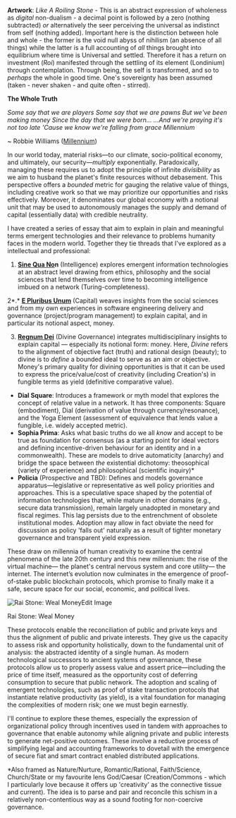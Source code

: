 **Artwork**: *Like A Roiling Stone* - This is an abstract expression of wholeness as *digital* non-dualism - a decimal point is followed by a zero (nothing subtracted) *or* alternatively the seer perceiving the universal as indistinct from self (nothing added). Important here is the distinction between hole and whole - the former is the void null abyss of nihilism (an absence of all things) while the latter is a full accounting of *all* things brought into equilibrium where time is Universal and settled. Therefore it has a return on investment (*Roi*) manifested through the settling of its element (Londinium) through contemplation. Through being, the self is transformed, and so to *perhaps* the whole in good time. One's sovereignty has been assumed (taken - never shaken - and quite often -  stirred).

**The Whole Truth** 

*Some say that we are players Some say that we are pawns But we've been making money Since the day that we were born... ...And we're praying it's not too late 'Cause we know we're falling from grace Millennium* 

~ Robbie Williams ([Millennium](https://www.youtube.com/watch?v=xcWOviMI6Lk))

In our world today, material risks—to our climate, socio-political economy, and ultimately, our security—*multiply* exponentially. Paradoxically, managing these requires us to adopt the principle of infinite *divisibility* as we aim to husband the planet's finite resources without debasement. This perspective offers a *bounded* metric for gauging the relative value of things, including creative work so that we may prioritize our opportunities and risks effectively. Moreover, it denominates our global economy with a notional unit that may be used to autonomously manages the supply and demand of capital (essentially data) with credible neutrality.

I have created a series of essay that aim to explain in plain and meaningful terms emergent technologies and their relevance to problems humanity faces in the modern world. Together they tie threads that I've explored as a intellectual and professional:

1. [**Sine Qua No**](https://transition-insight.com/?blogcategory=Sine+Qua+Non+(Intelligence))**n** (Intelligence) explores emergent information technologies at an abstract level drawing from ethics, philosophy and the social sciences that lend themselves over time to becoming intelligence imbued on a network (Turing-completeness).

2*.* [**E Pluribus Unum**](https://transition-insight.com/?blogcategory=E+Pluribus+Unum+(Capital)) (Capital) weaves insights from the social sciences and from my own experiences in software engineering delivery and governance (project/program management) to explain capital, and in particular its notional aspect, money.

3. [**Regnum Dei**](https://transition-insight.com/?blogcategory=Regnum+Dei+(Good+Governance))  (Divine Governance) integrates multidisciplinary insights to explain capital — especially its notional form: money. Here, *Divine* refers to the alignment of objective fact (truth) and rational design (beauty); to divine is to *define* a bounded ideal to serve as an aim or objective. Money's primary quality for divining opportunities is that it can be used to express the price/value/cost of creativity (including Creation's) in fungible terms as yield (definitive comparative value).

- **Dial Square**: Introduces a framework or myth model that explores the concept of relative value in a network. It has three components: Square (embodiment), Dial (derivation of value through currency/resonance), and the Yoga Element (assessment of equivalence that lends value a fungible, i.e. widely accepted metric).
- **Sophia Prima**: Asks what basic truths do we all *know* and accept to be true as foundation for consensus (as a starting point for ideal vectors and defining incentive-driven behaviour for an identity and in a commonwealth). These are models to drive automaticity (anarchy) and bridge the space between *the* existential dichotomy: theosophical (variety of experience) and philosophical (scientific inquiry)*
-  **Policia** (Prospective and TBD): Defines and models governance apparatus—legislative or representative as well policy priorities and approaches. This is a speculative space shaped by the potential of information technologies that, while mature in other domains (e.g., secure data transmission), remain largely unadopted in monetary and fiscal regimes. This lag persists due to the entrenchment of obsolete institutional modes. Adoption may allow in fact obviate the need for discussion as policy 'falls out' naturally as a result of tighter monetary governance and transparent yield expression.

These draw on millennia of human creativity to examine the central phenomena of the late 20th century and this new millennium: the rise of the virtual machine— the planet's central nervous system and core utility— the internet. The internet’s evolution now culminates in the emergence of proof-of-stake public blockchain protocols, which promise to finally make it a safe, secure space for our social, economic, and political lives.

![Rai Stone: Weal Money](//img1.wsimg.com/isteam/ip/674c7aa6-fcc2-4283-a438-de467701f51c/Yap_Stone_Money.jpg/:/rs=w:1280)Edit Image

Rai Stone: Weal Money

These protocols enable the reconciliation of public and private keys and thus the alignment of public and private interests. They give us the capacity to assess risk and opportunity holistically, down to the fundamental unit of analysis: the abstracted identity of a single human. As modern technological successors to ancient systems of governance, these protocols allow us to properly assess value and assert price—including the price of time itself, measured as the opportunity cost of deferring consumption to secure that public network. The adoption and scaling of emergent technologies, such as proof of stake transaction protocols that instantiate relative productivity (as yield), is a vital foundation for managing the complexities of modern risk; one we must begin earnestly.

I'll continue to explore these themes, especially the expression of organizational policy through incentives used in tandem with approaches to governance that enable autonomy while aligning private and public interests to generate net-positive outcomes. These involve a reductive process of simplifying legal and accounting frameworks to dovetail with the emergence of secure fiat and smart contract enabled distributed applications. 

*Also framed as Nature/Nurture, Romantic/Rational, Faith/Science, Church/State or my favourite lens God/Caesar (Creation/Commons - which I particularly love because it offers up 'creativity' as the connective tissue and current). The idea is to parse and pair and reconcile this schism in a relatively non-contentious way as a sound footing for non-coercive governance.